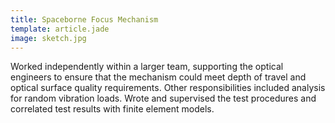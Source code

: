 ```yaml
---
title: Spaceborne Focus Mechanism
template: article.jade
image: sketch.jpg
---
```

Worked independently within a larger team, supporting the optical engineers to ensure that the mechanism could meet depth of travel and optical surface quality requirements. Other responsibilities included analysis for random vibration loads. Wrote and supervised the test procedures and correlated test results with finite element models.
